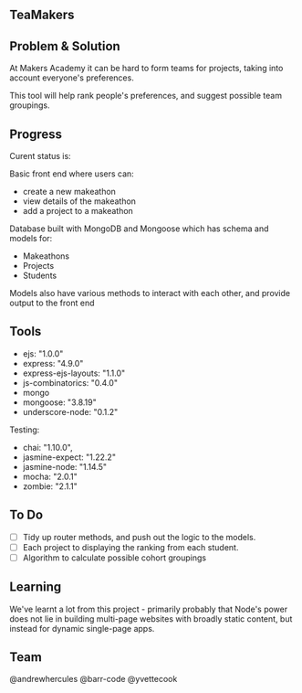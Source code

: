 ## TeaMakers

## Problem & Solution

At Makers Academy it can be hard to form teams for projects, taking into account everyone's preferences.

This tool will help rank people's preferences, and suggest possible team groupings.

## Progress

Curent status is:

Basic front end where users can:
  * create a new makeathon
  * view details of the makeathon
  * add a project to a makeathon

Database built with MongoDB and Mongoose which has schema and models for:
  * Makeathons
  * Projects
  * Students

Models also have various methods to interact with each other, and provide output to the front end


## Tools

* ejs: "1.0.0"
* express: "4.9.0"
* express-ejs-layouts: "1.1.0"
* js-combinatorics: "0.4.0"
* mongo
* mongoose: "3.8.19"
* underscore-node: "0.1.2"

Testing:

* chai: "1.10.0",
* jasmine-expect: "1.22.2"
* jasmine-node: "1.14.5"
* mocha: "2.0.1"
* zombie: "2.1.1"


## To Do

- [ ] Tidy up router methods, and push out the logic to the models.
- [ ] Each project to displaying the ranking from each student.
- [ ] Algorithm to calculate possible cohort groupings

## Learning

We've learnt a lot from this project - primarily probably that Node's power does not lie in building multi-page websites with broadly static content, but instead for dynamic single-page apps.

## Team

@andrewhercules
@barr-code
@yvettecook
